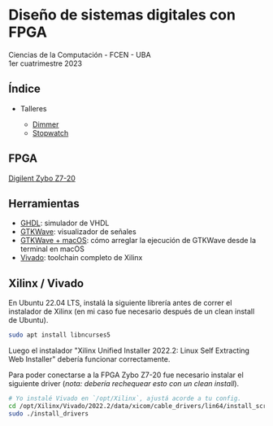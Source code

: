 # Diseño de sistemas digitales con FPGA

Ciencias de la Computación - FCEN - UBA\
1er cuatrimestre 2023

## Índice

- Talleres

    - [Dimmer](talleres/dimmer)
    - [Stopwatch](talleres/stopwatch)

## FPGA

[Digilent Zybo Z7-20](https://digilent.com/reference/programmable-logic/zybo-z7/start)

## Herramientas

- [GHDL](http://ghdl.free.fr): simulador de VHDL
- [GTKWave](https://gtkwave.sourceforge.net): visualizador de señales
- [GTKWave + macOS](https://ughe.github.io/2018/11/06/gtkwave-osx): cómo arreglar la ejecución de GTKWave desde la terminal en macOS
- [Vivado](https://www.xilinx.com/support/download.html): toolchain completo de Xilinx

## Xilinx / Vivado

En Ubuntu 22.04 LTS, instalá la siguiente librería antes de correr el instalador de Xilinx (en mi caso fue necesario después de un clean install de Ubuntu).

```bash
sudo apt install libncurses5
```

Luego el instalador "Xilinx Unified Installer 2022.2: Linux Self Extracting Web Installer" debería funcionar correctamente.

Para poder conectarse a la FPGA Zybo Z7-20 fue necesario instalar el siguiente driver (*nota: debería rechequear esto con un clean install*).

```bash
# Yo instalé Vivado en `/opt/Xilinx`, ajustá acorde a tu config.
cd /opt/Xilinx/Vivado/2022.2/data/xicom/cable_drivers/lin64/install_script/install_drivers
sudo ./install_drivers
```
